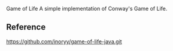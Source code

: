 Game of Life
A simple implementation of Conway's Game of Life.

## Reference
https://github.com/inoryy/game-of-life-java.git
